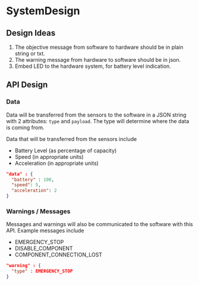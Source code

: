 # SystemDesign

## Design Ideas

1. The objective message from software to hardware should be in plain string or txt.
2. The warning message from hardware to software should be in json.
3. Embed LED to the hardware system, for battery level indication.

## API Design
### Data
Data will be transferred from the sensors to the software in a JSON string with 2 attributes: `type` and `payload`. The type will determine where the data is coming from.

Data that will be transferred from the sensors include
  - Battery Level (as percentage of capacity)
  - Speed (in appropriate units)
  - Acceleration (in appropriate units)

```json
"data" : {
  "battery" : 100,
  "speed": 5,
  "acceleration": 2
}
```

### Warnings / Messages
Messages and warnings will also be communicated to the software with this API. Example messages include
  - EMERGENCY_STOP
  - DISABLE_COMPONENT
  - COMPONENT_CONNECTION_LOST

```json
"warning" : { 
  "type" : EMERGENCY_STOP
}
```
